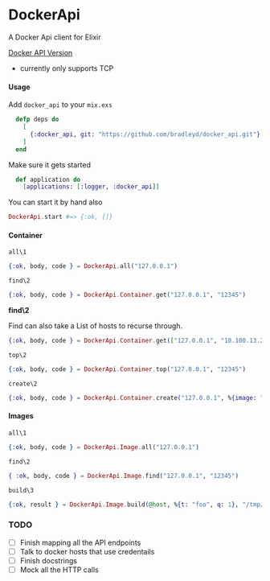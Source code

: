 DockerApi
=========

A Docker Api client for Elixir

[Docker API Version](https://docs.docker.com/v1.4/reference/api/docker_remote_api_v1.16/)


* currently only supports TCP

#### Usage

Add `docker_api` to your `mix.exs`

```elixir
  defp deps do
    [
      {:docker_api, git: "https://github.com/bradleyd/docker_api.git"}
    ]   
  end
```

Make sure it gets started

```elixir
  def application do
    [applications: [:logger, :docker_api]]
```

You can start it by hand also

```elixir
DockerApi.start #=> {:ok, []}
```

#### Container

`all\1`

```elixir
{:ok, body, code } = DockerApi.all("127.0.0.1")
```

`find\2`

```elixir
{:ok, body, code } = DockerApi.Container.get("127.0.0.1", "12345")
```
__find\2__

Find can also take a List of hosts to recurse through.

```elixir
{:ok, body, code } = DockerApi.Container.get(["127.0.0.1", "10.100.13.21"], "12345")
```

`top\2`

 ```elixir
{:ok, body, code } = DockerApi.Container.top("127.0.0.1", "12345")
```

`create\2`

 ```elixir
{:ok, body, code } = DockerApi.Container.create("127.0.0.1", %{image: "foo"})
```


#### Images

`all\1`

```elixir
{:ok, body, code } = DockerApi.Image.all("127.0.0.1")
```

`find\2`

```elixir
{ :ok, body, code } = DockerApi.Image.find("127.0.0.1", "12345")
```

`build\3`

```elixir
{:ok, result } = DockerApi.Image.build(@host, %{t: "foo", q: 1}, "/tmp/docker_image.tar.gz")
```


### TODO

- [ ] Finish mapping all the API endpoints
- [ ] Talk to docker hosts that use credentails
- [ ] Finish docstrings 
- [ ] Mock all the HTTP calls
